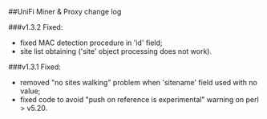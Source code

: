 ##UniFi Miner & Proxy change log 

###v1.3.2
Fixed:
- fixed MAC detection procedure in 'id' field;
- site list obtaining ('site' object processing does not work).

###v1.3.1
Fixed:
- removed "no sites walking" problem when 'sitename' field  used with no value;
- fixed code to avoid "push on reference is experimental" warning on perl > v5.20.

